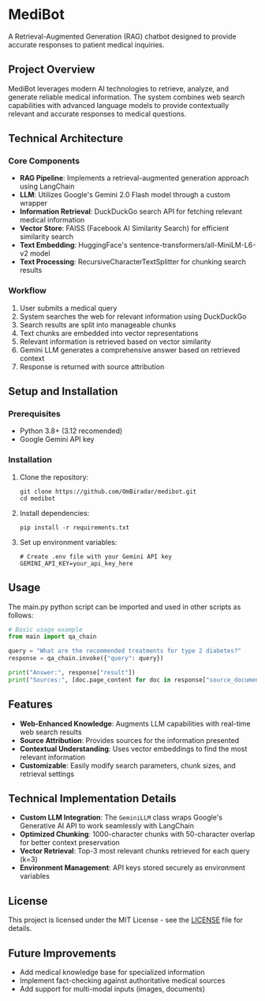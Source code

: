 # MediBot

A Retrieval-Augmented Generation (RAG) chatbot designed to provide accurate responses to patient medical inquiries.

## Project Overview

MediBot leverages modern AI technologies to retrieve, analyze, and generate reliable medical information. The system combines web search capabilities with advanced language models to provide contextually relevant and accurate responses to medical questions.

## Technical Architecture

### Core Components

- **RAG Pipeline**: Implements a retrieval-augmented generation approach using LangChain
- **LLM**: Utilizes Google's Gemini 2.0 Flash model through a custom wrapper
- **Information Retrieval**: DuckDuckGo search API for fetching relevant medical information
- **Vector Store**: FAISS (Facebook AI Similarity Search) for efficient similarity search
- **Text Embedding**: HuggingFace's sentence-transformers/all-MiniLM-L6-v2 model
- **Text Processing**: RecursiveCharacterTextSplitter for chunking search results

### Workflow

1. User submits a medical query
2. System searches the web for relevant information using DuckDuckGo
3. Search results are split into manageable chunks
4. Text chunks are embedded into vector representations
5. Relevant information is retrieved based on vector similarity
6. Gemini LLM generates a comprehensive answer based on retrieved context
7. Response is returned with source attribution

## Setup and Installation

### Prerequisites

- Python 3.8+ (3.12 recomended)
- Google Gemini API key

### Installation

1. Clone the repository:
   ```
   git clone https://github.com/OmBiradar/medibot.git
   cd medibot
   ```

2. Install dependencies:
   ```
   pip install -r requirements.txt
   ```

3. Set up environment variables:
   ```
   # Create .env file with your Gemini API key
   GEMINI_API_KEY=your_api_key_here
   ```

## Usage
The main.py python script can be imported and used in other scripts as follows:
```python
# Basic usage example
from main import qa_chain

query = "What are the recommended treatments for type 2 diabetes?"
response = qa_chain.invoke({"query": query})

print("Answer:", response["result"])
print("Sources:", [doc.page_content for doc in response["source_documents"]])
```

## Features

- **Web-Enhanced Knowledge**: Augments LLM capabilities with real-time web search results
- **Source Attribution**: Provides sources for the information presented
- **Contextual Understanding**: Uses vector embeddings to find the most relevant information
- **Customizable**: Easily modify search parameters, chunk sizes, and retrieval settings

## Technical Implementation Details

- **Custom LLM Integration**: The `GeminiLLM` class wraps Google's Generative AI API to work seamlessly with LangChain
- **Optimized Chunking**: 1000-character chunks with 50-character overlap for better context preservation
- **Vector Retrieval**: Top-3 most relevant chunks retrieved for each query (k=3)
- **Environment Management**: API keys stored securely as environment variables

## License

This project is licensed under the MIT License - see the [LICENSE](LICENSE) file for details.

## Future Improvements

- Add medical knowledge base for specialized information
- Implement fact-checking against authoritative medical sources
- Add support for multi-modal inputs (images, documents)
